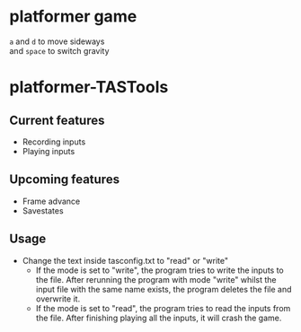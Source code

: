 # platformer game
`a` and `d` to move sideways\
and `space` to switch gravity

# platformer-TASTools

## Current features
- Recording inputs
- Playing inputs

## Upcoming features
- Frame advance
- Savestates

## Usage
- Change the text inside tasconfig.txt to "read" or "write"
  - If the mode is set to "write", the program tries to write the inputs to the file. After rerunning the program with mode "write" whilst the input file with the same name exists, the program deletes the file and overwrite it.
  - If the mode is set to "read", the program tries to read the inputs from the file. After finishing playing all the inputs, it will crash the game.

